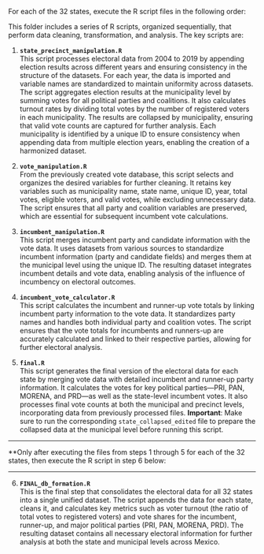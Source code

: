 


For each of the 32 states, execute the R script files in the following order:

This folder includes a series of R scripts, organized sequentially, that perform data cleaning, transformation, and analysis. The key scripts are:

1. **`state_precinct_manipulation.R`**  
   This script processes electoral data from 2004 to 2019 by appending election results across different years and ensuring consistency in the structure of the datasets. For each year, the data is imported and variable names are standardized to maintain uniformity across datasets. The script aggregates election results at the municipality level by summing votes for all political parties and coalitions. It also calculates turnout rates by dividing total votes by the number of registered voters in each municipality. The results are collapsed by municipality, ensuring that valid vote counts are captured for further analysis. Each municipality is identified by a unique ID to ensure consistency when appending data from multiple election years, enabling the creation of a harmonized dataset.

2. **`vote_manipulation.R`**  
   From the previously created vote database, this script selects and organizes the desired variables for further cleaning. It retains key variables such as municipality name, state name, unique ID, year, total votes, eligible voters, and valid votes, while excluding unnecessary data. The script ensures that all party and coalition variables are preserved, which are essential for subsequent incumbent vote calculations.

3. **`incumbent_manipulation.R`**  
   This script merges incumbent party and candidate information with the vote data. It uses datasets from various sources to standardize incumbent information (party and candidate fields) and merges them at the municipal level using the unique ID. The resulting dataset integrates incumbent details and vote data, enabling analysis of the influence of incumbency on electoral outcomes.

4. **`incumbent_vote_calculator.R`**  
   This script calculates the incumbent and runner-up vote totals by linking incumbent party information to the vote data. It standardizes party names and handles both individual party and coalition votes. The script ensures that the vote totals for incumbents and runners-up are accurately calculated and linked to their respective parties, allowing for further electoral analysis.

5. **`final.R`**  
   This script generates the final version of the electoral data for each state by merging vote data with detailed incumbent and runner-up party information. It calculates the votes for key political parties—PRI, PAN, MORENA, and PRD—as well as the state-level incumbent votes. It also processes final vote counts at both the municipal and precinct levels, incorporating data from previously processed files. **Important**: Make sure to run the corresponding `state_collapsed_edited` file to prepare the collapsed data at the municipal level before running this script.


**                                                                                                                       **
   **Only after executing the files from steps 1 through 5 for each of the 32 states, then execute the R script in step 6 below:
**                                                                                                                       **
6. **`FINAL_db_formation.R`**  
   This is the final step that consolidates the electoral data for all 32 states into a single unified dataset. The script appends the data for each state, cleans it, and calculates key metrics such as voter turnout (the ratio of total votes to registered voters) and vote shares for the incumbent, runner-up, and major political parties (PRI, PAN, MORENA, PRD). The resulting dataset contains all necessary electoral information for further analysis at both the state and municipal levels across Mexico.
